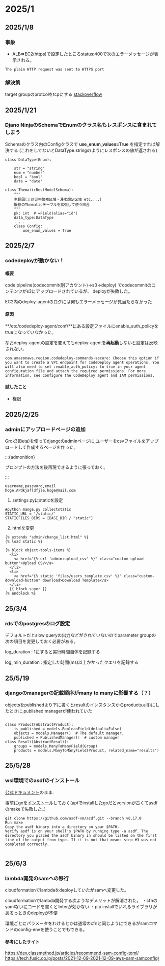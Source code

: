 # 2025/1
## 2025/1/8
### 事象
* ALB⇒EC2(https)で設定したところstatus:400で次のエラーメッセージが表示される。
  
```
The plain HTTP request was sent to HTTPS port
```


### 解決策
target groupのprotcolをtcpにする
[stackoverflow](https://repost.aws/ja/questions/QUE1lcuADCTk-NSezKcHfGyQ/how-can-i-resolve-400-bad-request-the-plain-http-request-was-sent-to-https-port-issue-on-nginx-server
)



## 2025/1/21
### Djano NinjaのSchemaでEnumのクラス名もレスポンスに含まれてしまう
Schemaのクラス内のConfigクラスで **use_enum_values=True** を指定すれば解決する
(これをしてないとDataType.stringのようにレスポンスの値が返される)


```
class DataType(Enum):

    str = "string"
    num = "number"
    bool = "bool"
    date = "date"

class ThematicRes(ModelSchema):
    """
    主題図(土砂災害警戒区域・浸水想定区域 etc....)
    既存のThematicテーブルを拡張して使う場合
    """
    pk: int  # =Field(alias="id")
    data_type:DataType
    . . .
    class Config:
        use_enum_values = True

```



## 2025/2/7
### codedeployが動かない！
#### 概要
code pipeline(codecommit(別アカウント)→s3→deploy)
でcodecommitのコンテンツがs3にアップロードされているが、
deployが失敗した。

EC2内のdeploy-agentのログには何もエラーメッセージが見当たらなかった

#### 原因
**/etc/codedeploy-agent/conf/**にある設定ファイルにenable_auth_policyをtrueになっていなかった。

なおdeploy-agentの設定を変えてもdeploy-agentを**再起動**しないと設定は反映されない。


```
com.amazonaws.region.codedeploy-commands-secure: Choose this option if you want to create a VPC endpoint for CodeDeploy agent operations. You will also need to set :enable_auth_policy: to true in your agent configuration file and attach the required permissions. For more information, see Configure the CodeDeploy agent and IAM permissions.

```

#### 試したこと

* 権限




## 2025/2/25

### adminにアップロードページの追加

Grok3(Beta)を使ってdjangoのadminページに,ユーザーをcsvファイルをアップロードして作成するページを作った。

:::{admonition}

プロンプトの方法を後再現できるように張っておく。

:::


```
username,password,email
hoge,APdkjafldfjle,hoge@mail.com
```


1. settings.pyにstaticを設定

```
#python mange.py collectstatic
STATIC_URL = '/static/'
STATICFILES_DIRS = [BASE_DIR / "static"]
```

2. htmlを変更
```
{% extends "admin/change_list.html" %}
{% load static %}

{% block object-tools-items %}
  <li>
    <a href="{% url 'admin:upload_csv' %}" class="custom-upload-button">Upload CSV</a>
  </li>
  <li>
    <a href="{% static 'files/users_template.csv' %}" class="custom-download-button" download>Download Template</a>
  </li>
  {{ block.super }}
{% endblock %}
```


## 25/3/4

### rdsでのpostgresのログ設定
デフォルトだとslow queryの出力などがされていないのでparameter groupの次の項目を変更しておく必要がある。

log_duration
: 1にすると実行時間自体を記録する

log_min_duration
: 指定した時間(ms)以上かかったクエリを記録する

## 25/5/19
### djangoのmanagerの記載順序がmany to manyに影響する（？）
objectsをpublishedより下に書くとresultのインスタンスからproducts.all()にしたときに,published managerが使われていた

```

class Product(AbstractProduct):
    is_published = models.BooleanField(default=False)
    objects = models.Manager()  # The default manager.
    published = PublishedManager()  # custom manager
class Result(AbstractResult):
    groups = models.ManyToManyField(Group)
    products = models.ManyToManyField(Product, related_name="results")
```
## 25/5/28
### wsl環境でのasdfのインストール
[公式ドキュメント](https://asdf-vm.com/guide/getting-started.html#install-asdf)のまま.

事前にgoを[インストール](https://go.dev/doc/install)しておく(aptでinstallしたgoだとversionが古くてasdfのmakeで失敗した。)


```
git clone https://github.com/asdf-vm/asdf.git --branch v0.17.0
Run make
Copy the asdf binary into a directory on your $PATH.
Verify asdf is on your shell's $PATH by running type -a asdf. The directory you placed the asdf binary in should be listed on the first line of the output from type. If it is not that means step #3 was not completed correctly.


```
## 25/6/3

### lambda開発のsamへの移行
cloudformationでlambdaをdeployしていたがsamへ変更した。

cloudformationでlambda開発する次ようなデメリットが解消された。
・cfnのyamlないにコードを書くとlinterが効かない
・pip installでいれるライブラリがあるっときのdeployが不便

環境ごとにパラメータをわけるとかは通常のcfnと同じようにできるがsamコマンドのconfig-envを使うことでもできる。

#### 参考にしたサイト
https://dev.classmethod.jp/articles/recommend-sam-config-toml/
https://tech.fusic.co.jp/posts/2021-12-09-2021-12-09-aws-sam-samconfig/



